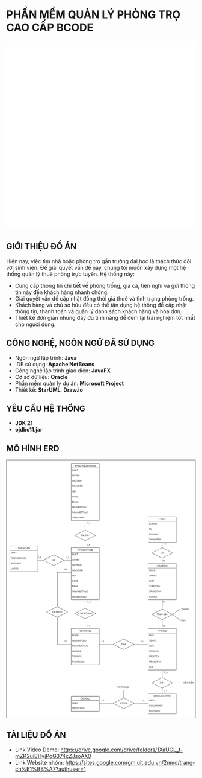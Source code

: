# PHẦN MỀM QUẢN LÝ PHÒNG TRỌ CAO CẤP BCODE
![Logo](https://github.com/NgocMinh29/rentalhouse_app/blob/master/logo.png)

## GIỚI THIỆU ĐỒ ÁN 
Hiện nay, việc tìm nhà hoặc phòng trọ gần trường đại học là thách thức đối với sinh viên. Để giải quyết vấn đề này, chúng tôi muốn xây dựng một hệ thống quản lý thuê phòng trực tuyến. Hệ thống này:
* Cung cấp thông tin chi tiết về phòng trống, giá cả, tiện nghi và gửi thông tin này đến khách hàng nhanh chóng.
* Giải quyết vấn đề cập nhật đồng thời giá thuê và tình trạng phòng trống. 
* Khách hàng và chủ sở hữu đều có thể tận dụng hệ thống để cập nhật thông tin, thanh toán và quản lý danh sách khách hàng và hóa đơn.
* Thiết kế đơn giản nhưng đầy đủ tính năng để đem lại trải nghiệm tốt nhất cho người dùng. 

## CÔNG NGHỆ, NGÔN NGỮ ĐÃ SỬ DỤNG
* Ngôn ngữ lập trình: **Java**
* IDE sử dụng: **Apache NetBeans**
* Công nghệ lập trình giao diện: **JavaFX**
* Cơ sở dữ liệu: **Oracle**
* Phần mềm quản lý dự án: **Microsoft Project**
* Thiết kế: **StarUML**, **Draw.io**

## YÊU CẦU HỆ THỐNG
* **JDK 21**
* **ojdbc11.jar**

## MÔ HÌNH ERD
![CSDL](https://github.com/NgocMinh29/rentalhouse_app/blob/master/erddrawio.png)

## TÀI LIỆU ĐỒ ÁN
* Link Video Demo: https://drive.google.com/drive/folders/1XaUGL_t-mZK2uiBHyjPoG374cZJsoAX0
* Link Website nhóm: https://sites.google.com/gm.uit.edu.vn/2nmd/trang-ch%E1%BB%A7?authuser=1

